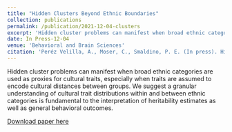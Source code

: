 ```yaml
---
title: "Hidden Clusters Beyond Ethnic Boundaries"
collection: publications
permalink: /publication/2021-12-04-clusters
excerpt: 'Hidden cluster problems can manifest when broad ethnic categories are used as proxies for cultural traits, especially when traits are assumed to encode cultural distances between groups. We suggest a granular understanding of cultural trait distributions within and between ethnic categories is fundamental to the interpretation of heritability estimates as well as general behavioral outcomes.'
date: In Press-12-04
venue: 'Behavioral and Brain Sciences'
citation: 'Peréz Velilla, A., Moser, C., Smaldino, P. E. (In press). Hidden Clusters Beyond Ethnic Boundaries. [commentary on Uchiyama et al.]” <i>Behavioral and Brain Sciences.</i>'
---
```

Hidden cluster problems can manifest when broad ethnic categories are used as proxies for cultural traits, especially when traits are assumed to encode cultural distances between groups. We suggest a granular understanding of cultural trait distributions within and between ethnic categories is fundamental to the interpretation of heritability estimates as well as general behavioral outcomes.

[Download paper here](http://culturologies.co/files/hiddenclusters.docx)